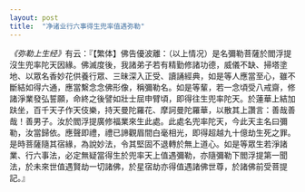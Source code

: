 ```yaml
---
layout: post
title:  "净诸业行六事得生兜率值遇弥勒"
---
```

<cite>《弥勒上生经》</cite>有云：『【繁体】佛告優波離：（以上情况）是名彌勒菩薩於閻浮提沒生兜率陀天因緣。佛滅度後，我諸弟子若有精勤修諸功德，威儀不缺、掃塔塗地、以眾名香妙花供養行眾、三昧深入正受、讀誦經典，如是等人應當至心，雖不斷結如得六通，應當繫念念佛形像，稱彌勒名。如是等輩，若一念頃受八戒齋，修諸淨業發弘誓願，命終之後譬如壯士屈申臂頃，即得往生兜率陀天。於蓮華上結加趺坐，百千天子作天伎樂，持天曼陀羅花、摩訶曼陀羅華，以散其上讚言：善哉善哉！善男子。汝於閻浮提廣修福業來生此處。此處名兜率陀天，今此天主名曰彌勒，汝當歸依。應聲即禮，禮已諦觀眉間白毫相光，即得超越九十億劫生死之罪。是時菩薩隨其宿緣，為說妙法，令其堅固不退轉於無上道心。如是等眾生若淨諸業、行六事法，必定無疑當得生於兜率天上值遇彌勒，亦隨彌勒下閻浮提第一聞法，於未來世值遇賢劫一切諸佛，於星宿劫亦得值遇諸佛世尊，於諸佛前受菩提記。』

